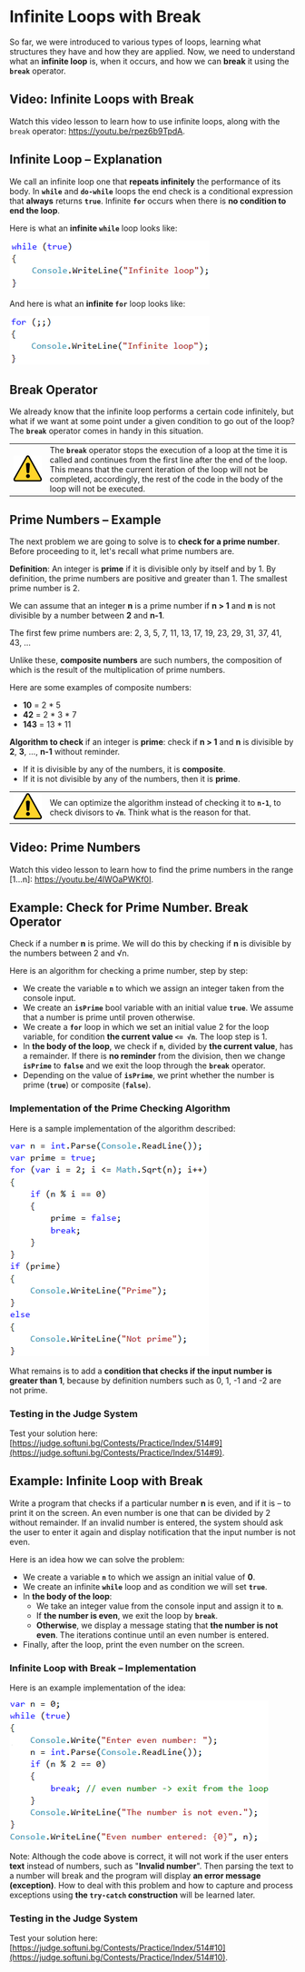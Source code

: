 # Infinite Loops with Break

So far, we were introduced to various types of loops, learning what structures they have and how they are applied. Now, we need to understand what an **infinite loop** is, when it occurs, and how we can **break** it using the **`break`** operator.

## Video: Infinite Loops with Break

Watch this video lesson to learn how to use infinite loops, along with the `break` operator: https://youtu.be/rpez6b9TpdA.

## Infinite Loop – Explanation

We call an infinite loop one that **repeats infinitely** the performance of its body. In **`while`** and **`do-while`** loops the end check is a conditional expression that **always** returns **`true`**. Infinite **`for`** occurs when there is **no condition to end the loop**.

Here is what an **infinite `while`** loop looks like:

![](/assets/chapter-7-images/00.Infinite-while-loop-01.png)

And here is what an **infinite `for`** loop looks like:

![](/assets/chapter-7-images/00.Infinite-for-loop-01.png)

## Break Operator

We already know that the infinite loop performs a certain code infinitely, but what if we want at some point under a given condition to go out of the loop? The **`break`** operator comes in handy in this situation.

<table><tr><td><img src="/assets/alert-icon.png" style="max-width:50px" /></td>
<td>The <b><code>break</code></b> operator stops the execution of a loop at the time it is called and continues from the first line after the end of the loop. This means that the current iteration of the loop will not be completed, accordingly, the rest of the code in the body of the loop will not be executed.</td>
</tr></table>

## Prime Numbers – Example

The next problem we are going to solve is to **check for a prime number**. Before proceeding to it, let's recall what prime numbers are.

**Definition**: An integer is **prime** if it is divisible only by itself and by 1. By definition, the prime numbers are positive and greater than 1. The smallest prime number is 2.

We can assume that an integer **n** is a prime number if **n > 1** and **n** is not divisible by a number between **2** and **n-1**.

The first few prime numbers are: 2, 3, 5, 7, 11, 13, 17, 19, 23, 29, 31, 37, 41, 43, …

Unlike these, **composite numbers** are such numbers, the composition of which is the result of the multiplication of prime numbers.

Here are some examples of composite numbers:

* **10** = 2 * 5
* **42** = 2 * 3 * 7
* **143** = 13 * 11

**Algorithm to check** if an integer is **prime**: check if **n > 1** and **n** is divisible by **2**, **3**,  …, **n-1** without reminder.
   * If it is divisible by any of the numbers, it is **composite**.
   * If it is not divisible by any of the numbers, then it is **prime**.

<table><tr><td><img src="/assets/alert-icon.png" style="max-width:50px" /></td>
<td>We can optimize the algorithm instead of checking it to <code><strong>n-1</strong></code>, to check divisors to <code><strong>√n</strong></code>. Think what is the reason for that.</td>
</tr></table>

## Video: Prime Numbers

Watch this video lesson to learn how to find the prime numbers in the range [1...n]: https://youtu.be/4lWOaPWKf0I.

## Example: Check for Prime Number. Break Operator

Check if a number **n** is prime. We will do this by checking if **n** is divisible by the numbers between 2 and √n.

Here is an algorithm for checking a prime number, step by step:

   * We create the variable **`n`** to which we assign an integer taken from the console input.
   * We create an **`isPrime`** bool variable with an initial value **`true`**. We assume that a number is prime until proven otherwise.
   * We create a **`for`** loop in which we set an initial value 2 for the loop variable, for condition **the current value `<= √n`**. The loop step is 1.
   * In **the body of the loop**, we check if **`n`**, divided by **the current value**, has a remainder. If there is **no reminder** from the division, then we change **`isPrime`** to **`false`** and we exit the loop through the **`break`** operator.
   * Depending on the value of **`isPrime`**, we print whether the number is prime (**`true`**) or composite (**`false`**).

### Implementation of the Prime Checking Algorithm

Here is a sample implementation of the algorithm described:

![](/assets/chapter-7-images/10.Check-if-prime-01.png)

What remains is to add a **condition that checks if the input number is greater than 1**, because by definition numbers such as 0, 1, -1 and -2 are not prime.

### Testing in the Judge System

Test your solution here: [https://judge.softuni.bg/Contests/Practice/Index/514#9](https://judge.softuni.bg/Contests/Practice/Index/514#9).

## Example: Infinite Loop with Break

Write a program that checks if a particular number **n** is even, and if it is – to print it on the screen. An even number is one that can be divided by 2 without remainder. If an invalid number is entered, the system should ask the user to enter it again and display notification that the input number is not even.

Here is an idea how we can solve the problem:

   * We create a variable **`n`** to which we assign an initial value of **0**.
   * We create an infinite **`while`** loop and as condition we will set **`true`**.
   * In **the body of the loop**:
      * We take an integer value from the console input and assign it to **`n`**.
      * If **the number is even**, we exit the loop by **`break`**.
      * **Otherwise**, we display a message stating that **the number is not even**. The iterations continue until an even number is entered.
   * Finally, after the loop, print the even number on the screen.

### Infinite Loop with Break – Implementation

Here is an example implementation of the idea:

![](/assets/chapter-7-images/00.Break-in-infinite-loop-01.png)

Note: Although the code above is correct, it will not work if the user enters **text** instead of numbers, such as "**Invalid number**". Then parsing the text to a number will break and the program will display **an error message (exception)**. How to deal with this problem and how to capture and process exceptions using **the `try-catch` construction** will be learned later.

### Testing in the Judge System

Test your solution here: [https://judge.softuni.bg/Contests/Practice/Index/514#10](https://judge.softuni.bg/Contests/Practice/Index/514#10).
